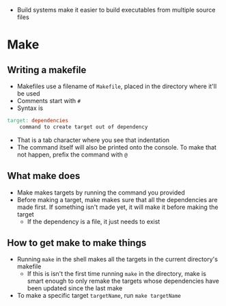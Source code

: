 - Build systems make it easier to build executables from multiple source files

# Make

## Writing a makefile
- Makefiles use a filename of `Makefile`, placed in the directory where it'll be used
- Comments start with `#`
- Syntax is
```makefile
target: dependencies
	command to create target out of dependency
```
  - That is a tab character where you see that indentation
  - The command itself will also be printed onto the console.  To make that not happen, prefix the command with `@`

## What make does
- Make makes targets by running the command you provided
- Before making a target, make makes sure that all the dependencies are made first.  If something isn't made yet, it will make it before making the target
  - If the dependency is a file, it just needs to exist


## How to get make to make things
- Running `make` in the shell makes all the targets in the current directory's makefile
  - If this is isn't the first time running `make` in the directory, make is smart enough to only remake the targets whose dependencies have been updated since the last make
- To make a specific target `targetName`, run `make targetName`